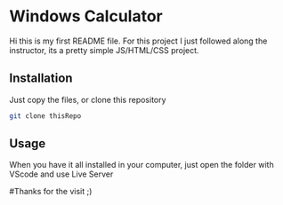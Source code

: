 # Windows Calculator

Hi this is my first README file. For this project I just followed along the instructor, its a pretty simple JS/HTML/CSS project.

## Installation

Just copy the files, or clone this repository

```bash
git clone thisRepo
```

## Usage

When you have it all installed in your computer, just open the folder with VScode and use Live Server


#Thanks for the visit ;)
